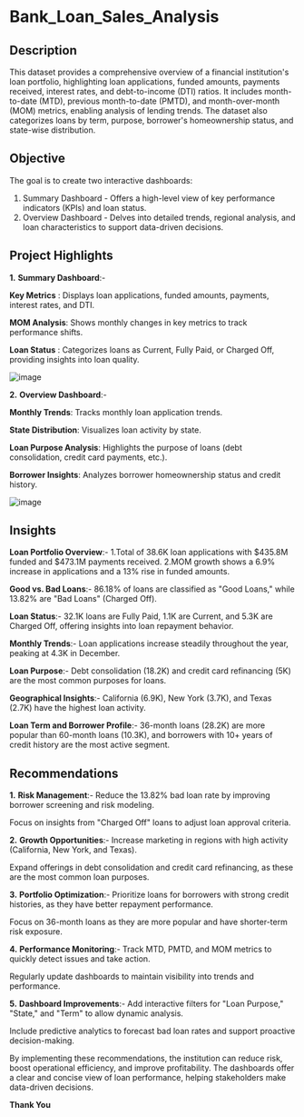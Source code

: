 # Bank_Loan_Sales_Analysis
## Description
This dataset provides a comprehensive overview of a financial institution's loan portfolio, highlighting loan applications, funded amounts, payments received, interest rates, and debt-to-income (DTI) ratios. It includes month-to-date (MTD), previous month-to-date (PMTD), and month-over-month (MOM) metrics, enabling analysis of lending trends. The dataset also categorizes loans by term, purpose, borrower's homeownership status, and state-wise distribution.
## Objective
The goal is to create two interactive dashboards:
1.	Summary Dashboard - Offers a high-level view of key performance indicators (KPIs) and loan status.
2.	Overview Dashboard - Delves into detailed trends, regional analysis, and loan characteristics to support data-driven decisions.
## Project Highlights
**1.**	**Summary Dashboard**:-
   
  **Key Metrics** : Displays loan applications, funded amounts, payments, interest rates, and DTI.
  
  **MOM Analysis**: Shows monthly changes in key metrics to track performance shifts.
  
  **Loan Status** : Categorizes loans as Current, Fully Paid, or Charged Off, providing insights into loan quality.

![image](https://github.com/user-attachments/assets/a8836f2e-9777-4ac7-a419-ec8e63931bd2)

**2.**	**Overview Dashboard**:-
   
**Monthly Trends**: Tracks monthly loan application trends.

**State Distribution**: Visualizes loan activity by state.

**Loan Purpose Analysis**: Highlights the purpose of loans (debt consolidation, credit card payments, etc.).

**Borrower Insights**: Analyzes borrower homeownership status and credit history.

![image](https://github.com/user-attachments/assets/d52d94e7-cbe5-41c9-83c6-b65721b19308)

## Insights
**Loan Portfolio Overview**:-
1.Total of 38.6K loan applications with $435.8M funded and $473.1M payments received.
2.MOM growth shows a 6.9% increase in applications and a 13% rise in funded amounts.

**Good vs. Bad Loans**:-
86.18% of loans are classified as "Good Loans," while 13.82% are "Bad Loans" (Charged Off).

**Loan Status**:-
32.1K loans are Fully Paid, 1.1K are Current, and 5.3K are Charged Off, offering insights into loan repayment behavior.

**Monthly Trends**:-
Loan applications increase steadily throughout the year, peaking at 4.3K in December.

**Loan Purpose**:-
Debt consolidation (18.2K) and credit card refinancing (5K) are the most common purposes for loans.

**Geographical Insights**:-
California (6.9K), New York (3.7K), and Texas (2.7K) have the highest loan activity.

**Loan Term and Borrower Profile**:-
36-month loans (28.2K) are more popular than 60-month loans (10.3K), and borrowers with 10+ years of credit history are the most active segment.

## Recommendations
**1.**	**Risk Management**:-
Reduce the 13.82% bad loan rate by improving borrower screening and risk modeling.

Focus on insights from "Charged Off" loans to adjust loan approval criteria.

**2.**	**Growth Opportunities**:-
Increase marketing in regions with high activity (California, New York, and Texas).

Expand offerings in debt consolidation and credit card refinancing, as these are the most common loan purposes.

**3.**	**Portfolio Optimization**:-
Prioritize loans for borrowers with strong credit histories, as they have better repayment performance.

Focus on 36-month loans as they are more popular and have shorter-term risk exposure.

**4.**	**Performance Monitoring**:-
Track MTD, PMTD, and MOM metrics to quickly detect issues and take action.

Regularly update dashboards to maintain visibility into trends and performance.

**5.**	**Dashboard Improvements**:-
Add interactive filters for "Loan Purpose," "State," and "Term" to allow dynamic analysis.

Include predictive analytics to forecast bad loan rates and support proactive decision-making.

By implementing these recommendations, the institution can reduce risk, boost operational efficiency, and improve profitability. The dashboards offer a clear and concise view of loan performance, helping stakeholders make data-driven decisions.

**Thank You**




 

